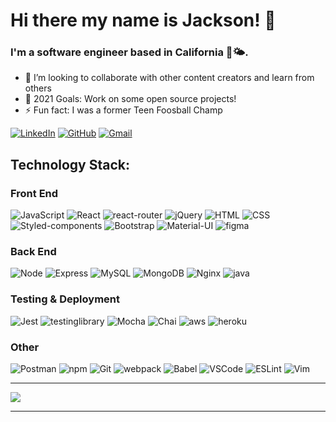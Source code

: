 # Hi there my name is Jackson! 👋


### I'm a software engineer based in California 🌊🌤.

- 👯 I’m looking to collaborate with other content creators and learn from others
- 🥅 2021 Goals: Work on some open source projects! 
- ⚡ Fun fact: I was a former Teen Foosball Champ

[![LinkedIn](https://img.shields.io/badge/Linkedin-0A66C2?&style=for-the-badge&logo=linkedin&logoColor=white&link=http://www.linkedin.com/in/jacksonpham)](http://www.linkedin.com/in/jacksonpham/)
[![GitHub](https://img.shields.io/badge/Github-181717?&style=for-the-badge&logo=github&logoColor=white&link=https://github.com/jaxpham)](https://github.com/jaxpham)
[![Gmail](https://img.shields.io/badge/Email-EA4335?&style=for-the-badge&logo=gmail&logoColor=white&link=mailto:jackson.pham@gmail.com)](mailto:jackson.pham@gmail.com)

## Technology Stack:

### Front End 

![JavaScript](https://img.shields.io/badge/JavaScript-F7DF1E?&style=for-the-badge&logo=javascript&logoColor=white)
![React](https://img.shields.io/badge/React-61DAFB?logo=react&logoColor=white&style=for-the-badge)
![react-router](https://img.shields.io/badge/React%20Router-CA4245?logo=react-router&logoColor=white&style=for-the-badge)
![jQuery](https://img.shields.io/badge/jQuery-0769AD?&style=for-the-badge&logo=jQuery&logoColor=white)
![HTML](https://img.shields.io/badge/HTML5-E34F26?&style=for-the-badge&logo=html5&logoColor=white)
![CSS](https://img.shields.io/badge/CSS3-1572B6?&style=for-the-badge&logo=css3&logoColor=white)
![Styled-components](https://img.shields.io/badge/Styled%20Components-DB7093?&style=for-the-badge&logo=styled-components&logoColor=white)
![Bootstrap](https://img.shields.io/badge/Bootstrap-7952B3?&style=for-the-badge&logo=bootstrap&logoColor=white)
![Material-UI](https://img.shields.io/badge/Material%20UI-0081CB?&style=for-the-badge&logo=materialui&logoColor=white)
![figma](https://img.shields.io/badge/Figma-F24E1E?&style=for-the-badge&logo=figma&logoColor=white)

### Back End
![Node](https://img.shields.io/badge/Node.js-339933?&style=for-the-badge&logo=nodedotjs&logoColor=white)
![Express](https://img.shields.io/badge/Express-000000?&style=for-the-badge&logo=express)
![MySQL](https://img.shields.io/badge/MySQL-4479A1?&style=for-the-badge&logo=mysql&logoColor=white)
![MongoDB](https://img.shields.io/badge/MongoDB-47A248?&style=for-the-badge&logo=mongodb&logoColor=white)
![Nginx](https://img.shields.io/badge/Nginx-009639?&style=for-the-badge&logo=Nginx&logoColor=white)
![java](https://img.shields.io/badge/Java-007396?&style=for-the-badge&logo=java&logoColor=white)

### Testing & Deployment
![Jest](https://img.shields.io/badge/Jest-C21325?&style=for-the-badge&logo=Jest&logoColor=white)
![testinglibrary](https://img.shields.io/badge/Testing%20Library-E33332?&style=for-the-badge&logo=testing-library&logoColor=white)
![Mocha](https://img.shields.io/badge/Mocha-8D6748?&style=for-the-badge&logo=Mocha&logoColor=white)
![Chai](https://img.shields.io/badge/Chai-A30701?&style=for-the-badge&logo=Chai&logoColor=white)
![aws](https://img.shields.io/badge/AWS-232F3E?&style=for-the-badge&logo=amazon-aws&logoColor=white)
![heroku](https://img.shields.io/badge/Heroku-430098?&style=for-the-badge&logo=heroku&logoColor=white)


### Other
![Postman](https://img.shields.io/badge/Postman-FF6C37?&style=for-the-badge&logo=postman&logoColor=white)
![npm](https://img.shields.io/badge/npm-CB3837?&style=for-the-badge&logo=npm&logoColor=white)
![Git](https://img.shields.io/badge/Git-F05032?&style=for-the-badge&logo=git&logoColor=white)
![webpack](https://img.shields.io/badge/Webpack-8DD6F9?&style=for-the-badge&logo=webpack&logoColor=white)
![Babel](https://img.shields.io/badge/Babel-F9DC3E?&style=for-the-badge&logo=babel&logoColor=white)
![VSCode](https://img.shields.io/badge/VSCode-007ACC?&style=for-the-badge&logo=visual-studio-code&logoColor=white)
![ESLint](https://img.shields.io/badge/ESLint-4B32C3?&style=for-the-badge&logo=eslint&logoColor=white)
![Vim](https://img.shields.io/badge/Vim-019733?&style=for-the-badge&logo=vim&logoColor=white)

 ---
 
<a href="https://github.com/jaxpham">
  <img align="center" src="https://github-readme-stats.vercel.app/api?username=jaxpham&show_icons=true&theme=gotham" />
</a>
 
<!--  <a href="https://github.com/jaxpham">
  <img align="center" src="https://github-readme-stats.vercel.app/api/top-langs/?username=jaxpham" />
</a>
  -->
 ---
  
  
<!--
**jaxpham/jaxpham** is a ✨ _special_ ✨ repository because its `README.md` (this file) appears on your GitHub profile.

Here are some ideas to get you started:

- 🔭 I’m currently working on ...
- 🌱 I’m currently learning ...
- 👯 I’m looking to collaborate on ...
- 🤔 I’m looking for help with ...
- 💬 Ask me about ...
- 📫 How to reach me: ...
- 😄 Pronouns: ...
- ⚡ Fun fact: ...
-->

